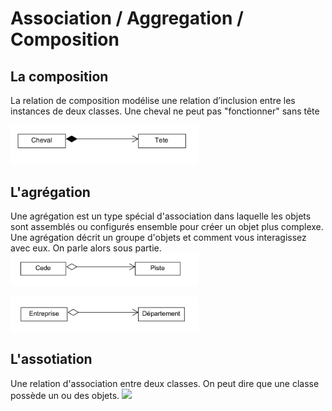 #  Association / Aggregation / Composition

## La composition

La relation de composition modélise une relation d’inclusion entre les instances de deux classes.
Une cheval ne peut pas "fonctionner" sans tête

<img src="../img/association/01-composition.png" width="300">

## L'agrégation
Une agrégation est un type spécial d'association dans laquelle les objets sont assemblés ou configurés ensemble pour créer un objet plus complexe. Une agrégation décrit un groupe d'objets et comment vous interagissez avec eux.
On parle alors sous partie.
<img src="../img/association/02-agregation.png" width="300">
   
<img src="../img/association/03-agregation.png" width="300">

## L'assotiation
Une relation d'association entre deux classes.
On peut dire que une classe possède un ou des objets.
<img src="../img/association/04-assotiation" width="300">

